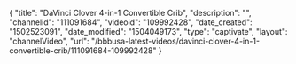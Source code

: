 {
    "title": "DaVinci Clover 4-in-1 Convertible Crib",
    "description": "",
    "channelid": "111091684",
    "videoid": "109992428",
    "date_created": "1502523091",
    "date_modified": "1504049173",
    "type": "captivate",
    "layout": "channelVideo",
    "url": "\/bbbusa-latest-videos\/davinci-clover-4-in-1-convertible-crib\/111091684-109992428"
}